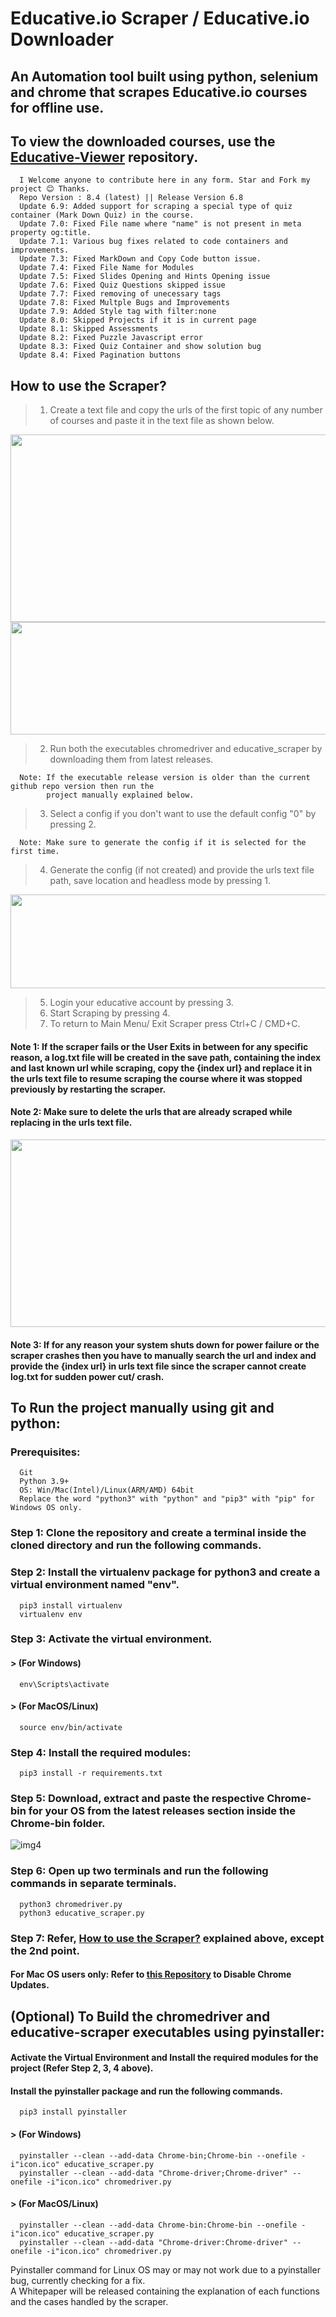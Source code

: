 # Educative.io Scraper / Educative.io Downloader

## An Automation tool built using python, selenium and chrome that scrapes Educative.io courses for offline use.

## To view the downloaded courses, use the [Educative-Viewer](https://github.com/anilabhadatta/educative-viewer) repository.

      I Welcome anyone to contribute here in any form. Star and Fork my project 😊 Thanks.
      Repo Version : 8.4 (latest) || Release Version 6.8
      Update 6.9: Added support for scraping a special type of quiz container (Mark Down Quiz) in the course.
      Update 7.0: Fixed File name where "name" is not present in meta property og:title.
      Update 7.1: Various bug fixes related to code containers and improvements.
      Update 7.3: Fixed MarkDown and Copy Code button issue.
      Update 7.4: Fixed File Name for Modules
      Update 7.5: Fixed Slides Opening and Hints Opening issue
      Update 7.6: Fixed Quiz Questions skipped issue
      Update 7.7: Fixed removing of unecessary tags
      Update 7.8: Fixed Multple Bugs and Improvements
      Update 7.9: Added Style tag with filter:none
      Update 8.0: Skipped Projects if it is in current page
      Update 8.1: Skipped Assessments
      Update 8.2: Fixed Puzzle Javascript error
      Update 8.3: Fixed Quiz Container and show solution bug
      Update 8.4: Fixed Pagination buttons

## How to use the Scraper?

> 1.  Create a text file and copy the urls of the first topic of any number of courses and paste it in the text file as shown below.

<img src="https://user-images.githubusercontent.com/48487849/162980989-0f128b3d-c969-4809-8553-2bc6791f34b8.png" width="820" height="300">
<img src="https://user-images.githubusercontent.com/48487849/197013915-1320da6b-d2c2-4239-b1f7-d95450f8fabb.png" width="820" height="180">

> 2.  Run both the executables chromedriver and educative_scraper by downloading them from latest releases.

      Note: If the executable release version is older than the current github repo version then run the
            project manually explained below.

> 3.  Select a config if you don't want to use the default config "0" by pressing 2.

      Note: Make sure to generate the config if it is selected for the first time.

> 4.  Generate the config (if not created) and provide the urls text file path, save location and headless mode by pressing 1.

<img src="https://user-images.githubusercontent.com/48487849/197013987-e6bccbde-06b5-49de-851c-00575a3f8173.png" width="820" height="150">

> 5.  Login your educative account by pressing 3.
> 6.  Start Scraping by pressing 4.
> 7.  To return to Main Menu/ Exit Scraper press Ctrl+C / CMD+C.

#### Note 1: If the scraper fails or the User Exits in between for any specific reason, a log.txt file will be created in the save path, containing the index and last known url while scraping, copy the {index url} and replace it in the urls text file to resume scraping the course where it was stopped previously by restarting the scraper.

#### Note 2: Make sure to delete the urls that are already scraped while replacing in the urls text file.

<img src="https://user-images.githubusercontent.com/48487849/197014154-a7dbd7e4-d398-4076-b0e8-279d9841c8f9.png" width="820" height="300">

#### Note 3: If for any reason your system shuts down for power failure or the scraper crashes then you have to manually search the url and index and provide the {index url} in urls text file since the scraper cannot create log.txt for sudden power cut/ crash.

## To Run the project manually using git and python:

### Prerequisites:

      Git
      Python 3.9+
      OS: Win/Mac(Intel)/Linux(ARM/AMD) 64bit
      Replace the word "python3" with "python" and "pip3" with "pip" for Windows OS only.

### Step 1: Clone the repository and create a terminal inside the cloned directory and run the following commands.

### Step 2: Install the virtualenv package for python3 and create a virtual environment named "env".

      pip3 install virtualenv
      virtualenv env

### Step 3: Activate the virtual environment.

#### > (For Windows)

      env\Scripts\activate

#### > (For MacOS/Linux)

      source env/bin/activate

### Step 4: Install the required modules:

      pip3 install -r requirements.txt

### Step 5: Download, extract and paste the respective Chrome-bin for your OS from the latest releases section inside the Chrome-bin folder.

![img4](https://user-images.githubusercontent.com/48487849/197014188-3906af24-2297-48a6-9592-b669ac72af53.png)

### Step 6: Open up two terminals and run the following commands in separate terminals.

      python3 chromedriver.py
      python3 educative_scraper.py

### Step 7: Refer, **[How to use the Scraper?](#how-to-use-the-scraper)** explained above, except the 2nd point.

#### For Mac OS users only: Refer to [this Repository](https://github.com/anilabhadatta/enable-disable-chrome-updates) to Disable Chrome Updates.

## (Optional) To Build the chromedriver and educative-scraper executables using pyinstaller:

#### Activate the Virtual Environment and Install the required modules for the project (Refer Step 2, 3, 4 above).

#### Install the pyinstaller package and run the following commands.

      pip3 install pyinstaller

#### > (For Windows)

      pyinstaller --clean --add-data Chrome-bin;Chrome-bin --onefile -i"icon.ico" educative_scraper.py
      pyinstaller --clean --add-data "Chrome-driver;Chrome-driver" --onefile -i"icon.ico" chromedriver.py

#### > (For MacOS/Linux)

      pyinstaller --clean --add-data Chrome-bin:Chrome-bin --onefile -i"icon.ico" educative_scraper.py
      pyinstaller --clean --add-data "Chrome-driver:Chrome-driver" --onefile -i"icon.ico" chromedriver.py

Pyinstaller command for Linux OS may or may not work due to a pyinstaller bug, currently checking for a fix.\
A Whitepaper will be released containing the explanation of each functions and the cases handled by the scraper.
